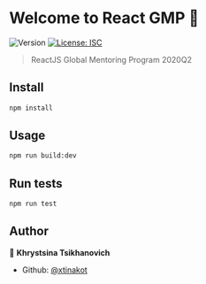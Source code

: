 <h1>Welcome to React GMP 👋</h1>
<p>
  <img alt="Version" src="https://img.shields.io/badge/version-1.0.0-blue.svg?cacheSeconds=2592000" />
  <a href="#" target="_blank">
    <img alt="License: ISC" src="https://img.shields.io/badge/License-ISC-yellow.svg" />
  </a>
</p>

> ReactJS Global Mentoring Program 2020Q2

## Install

```sh
npm install
```

## Usage

```sh
npm run build:dev
```

## Run tests

```sh
npm run test
```

## Author

👤 **Khrystsina Tsikhanovich**

- Github: [@xtinakot](https://github.com/xtinakot)
